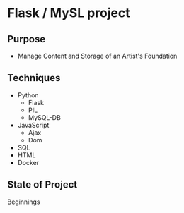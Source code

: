 # Flask / MySL project
## Purpose
- Manage Content and Storage of an Artist's Foundation

## Techniques
- Python
    - Flask
    - PIL
    - MySQL-DB
- JavaScript
    - Ajax
    - Dom
- SQL
- HTML
- Docker

## State of Project
Beginnings



